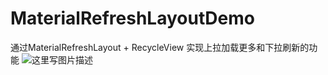 # MaterialRefreshLayoutDemo
通过MaterialRefreshLayout + RecycleView 实现上拉加载更多和下拉刷新的功能
![这里写图片描述](http://upload-images.jianshu.io/upload_images/1316820-da4a3731b58d1249?imageMogr2/auto-orient/strip)
